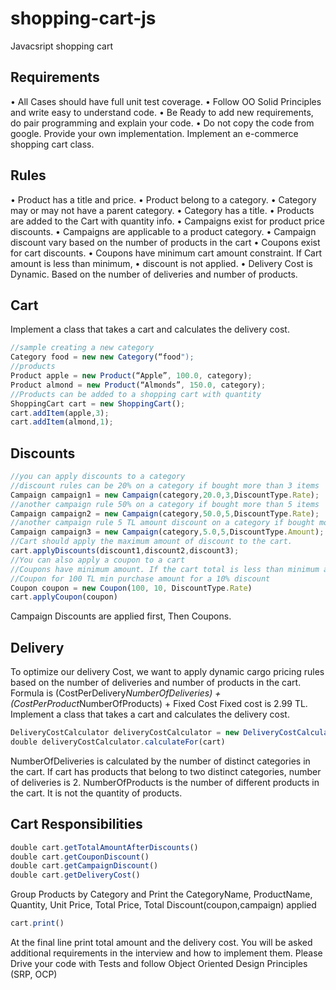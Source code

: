 # shopping-cart-js

Javacsript shopping cart

## Requirements

• All Cases should have full unit test coverage.
• Follow OO Solid Principles and write easy to understand code.
• Be Ready to add new requirements, do pair programming and explain your code.
• Do not copy the code from google. Provide your own implementation.
Implement an e-commerce shopping cart class.

## Rules

• Product has a title and price.
• Product belong to a category.
• Category may or may not have a parent category.
• Category has a title.
• Products are added to the Cart with quantity info.
• Campaigns exist for product price discounts.
• Campaigns are applicable to a product category.
• Campaign discount vary based on the number of products in the cart
• Coupons exist for cart discounts.
• Coupons have minimum cart amount constraint. If Cart amount is less than minimum,
• discount is not applied.
• Delivery Cost is Dynamic. Based on the number of deliveries and number of products.

## Cart

Implement a class that takes a cart and calculates the delivery cost.

```javascript
//sample creating a new category
Category food = new new Category(“food");
//products
Product apple = new Product(“Apple”, 100.0, category);
Product almond = new Product(“Almonds”, 150.0, category);
//Products can be added to a shopping cart with quantity
ShoppingCart cart = new ShoppingCart();
cart.addItem(apple,3);
cart.addItem(almond,1);
```

## Discounts

```javascript
//you can apply discounts to a category
//discount rules can be 20% on a category if bought more than 3 items
Campaign campaign1 = new Campaign(category,20.0,3,DiscountType.Rate);
//another campaign rule 50% on a category if bought more than 5 items
Campaign campaign2 = new Campaign(category,50.0,5,DiscountType.Rate);
//another campaign rule 5 TL amount discount on a category if bought more than 5 items
Campaign campaign3 = new Campaign(category,5.0,5,DiscountType.Amount);
//Cart should apply the maximum amount of discount to the cart.
cart.applyDiscounts(discount1,discount2,discount3);
//You can also apply a coupon to a cart
//Coupons have minimum amount. If the cart total is less than minimum amount, coupon is not applicable
//Coupon for 100 TL min purchase amount for a 10% discount
Coupon coupon = new Coupon(100, 10, DiscountType.Rate)
cart.applyCoupon(coupon)
```

Campaign Discounts are applied first, Then Coupons.

## Delivery

To optimize our delivery Cost, we want to apply dynamic cargo pricing rules based on the
number of deliveries and number of products in the cart.
Formula is (CostPerDelivery*NumberOfDeliveries) + (CostPerProduct*NumberOfProducts) + Fixed Cost
Fixed cost is 2.99 TL.
Implement a class that takes a cart and calculates the delivery cost.

```javascript
DeliveryCostCalculator deliveryCostCalculator = new DeliveryCostCalculator(costPerDelivery,costPerProduct,fixedCost);
double deliveryCostCalculator.calculateFor(cart)
```

NumberOfDeliveries is calculated by the number of distinct categories in the cart.
If cart has products that belong to two distinct categories, number of deliveries is 2.
NumberOfProducts is the number of different products in the cart. It is not the quantity of products.

## Cart Responsibilities

```javascript
double cart.getTotalAmountAfterDiscounts()
double cart.getCouponDiscount()
double cart.getCampaignDiscount()
double cart.getDeliveryCost()
```

Group Products by Category and Print the CategoryName, ProductName, Quantity, Unit
Price, Total Price, Total Discount(coupon,campaign) applied

```javascript
cart.print()
```

At the final line print total amount and the delivery cost.
You will be asked additional requirements in the interview and how to implement them.
Please Drive your code with Tests and follow Object Oriented Design Principles (SRP, OCP)
